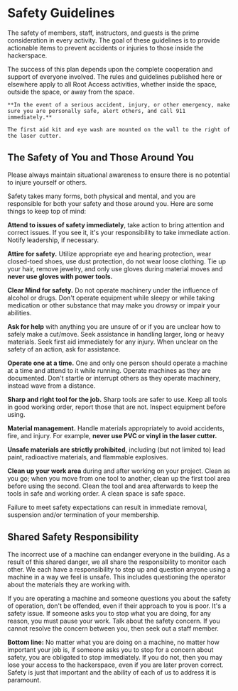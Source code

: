Safety Guidelines
=================

The safety of members, staff, instructors, and guests is the prime consideration in every activity. The goal of these guidelines is to provide actionable items to prevent accidents or injuries to those inside the hackerspace.

The success of this plan depends upon the complete cooperation and support of everyone involved. The rules and guidelines published here or elsewhere apply to all Root Access activities, whether inside the space, outside the space, or away from the space.

```{important}
**In the event of a serious accident, injury, or other emergency, make sure you are personally safe, alert others, and call 911 immediately.**
```

```{note}
The first aid kit and eye wash are mounted on the wall to the right of the laser cutter.
```

The Safety of You and Those Around You
--------------------------------------

Please always maintain situational awareness to ensure there is no potential to injure yourself or others.

Safety takes many forms, both physical and mental, and you are responsible for both your safety and those around you. Here are some things to keep top of mind:

**Attend to issues of safety immediately**, take action to bring attention and correct issues.  If you see it, it's your responsibility to take immediate action. Notify leadership, if necessary.

**Attire for safety.** Utilize appropriate eye and hearing protection, wear closed-toed shoes, use dust protection, do not wear loose clothing. Tie up your hair, remove jewelry, and only use gloves during material moves and **never use gloves with power tools.**

**Clear Mind for safety.**  Do not operate machinery under the influence of alcohol or drugs. Don't operate equipment while sleepy or while taking medication or other substance that may make you drowsy or impair your abilities.

**Ask for help** with anything you are unsure of or if you are unclear how to safely make a cut/move. Seek assistance in handling larger, long or heavy materials. Seek first aid immediately for any injury. When unclear on the safety of an action, ask for assistance.

**Operate one at a time.** One and only one person should operate a machine at a time and attend to it while running. Operate machines as they are documented. Don't startle or interrupt others as they operate machinery, instead wave from a distance.

**Sharp and right tool for the job.** Sharp tools are safer to use. Keep all tools in good working order, report those that are not. Inspect equipment before using.

**Material management.** Handle materials appropriately to avoid accidents, fire, and injury. For example, **never use PVC or vinyl in the laser cutter.**

**Unsafe materials are strictly prohibited**, including (but not limited to) lead paint, radioactive materials, and flammable explosives.

**Clean up your work area** during and after working on your project. Clean as you go; when you move from one tool to another, clean up the first tool area before using the second. Clean the tool and area afterwards to keep the tools in safe and working order. A clean space is safe space.

Failure to meet safety expectations can result in immediate removal, suspension and/or termination of your membership.

Shared Safety Responsibility
----------------------------

The incorrect use of a machine can endanger everyone in the building. As a result of this shared danger, we all share the responsibility to monitor each other. We each have a responsibility to step up and question anyone using a machine in a way we feel is unsafe. This includes questioning the operator about the materials they are working with.

If you are operating a machine and someone questions you about the safety of operation, don't be offended, even if their approach to you is poor. It's a safety issue. If someone asks you to stop what you are doing, for any reason, you must pause your work. Talk about the safety concern. If you cannot resolve the concern between you, then seek out a staff member.

**Bottom line:** No matter what you are doing on a machine, no matter how important your job is, if someone asks you to stop for a concern about safety, you are obligated to stop immediately. If you do not, then you may lose your access to the hackerspace, even if you are later proven correct. Safety is just that important and the ability of each of us to address it is paramount.
